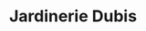 ---
title: "Jardinerie Dubis"
url: /saint-paul-les-dax/jardinerie-dubis/
shop: centre de jardinage
---